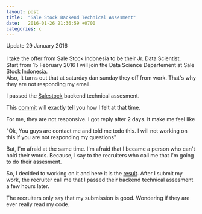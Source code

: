```yaml
---
layout: post
title:  "Sale Stock Backend Technical Assesment"
date:   2016-01-26 21:36:59 +0700
categories: c
---
```


<p class="message">
    Update 29 January 2016
    <br>
    <br>
    I take the offer from Sale Stock Indonesia to be their Jr. Data Scientist.
    <br>
    Start from 15 February 2016 I will join the Data Science Departement at Sale Stock Indonesia. 
    <br>
    Also, It turns out that at saturday dan sunday they off from work. That's why they are not responding my email.
</p>

I passed the [Salestock][ss] backend technical assesment.

This [commit][c] will exactly tell you how I felt at that time.

For me, they are not responsive. I got reply after 2 days. It make me feel like 

"Ok, You guys are contact me and told me todo this. I will not working on this if you are not responding my questions"

But, I'm afraid at the same time. I'm afraid that I became a person who can't hold their words. Because, I say to the recruiters who call me that I'm going to do their assesment.

So, I decided to working on it and here it is the [result][res]. After I submit my work, the recruiter call me that I passed their backend technical assesment a few hours later.

The recruiters only say that my submission is good. Wondering if they are ever really read my code.

[ss]: https://salestockindonesia.com
[c]: https://github.com/pyk/salestock-backend-ta/tree/f2e59cee19bbedf15917f9f74e4c5ab298a66d52
[res]: https://github.com/pyk/salestock-backend-ta
